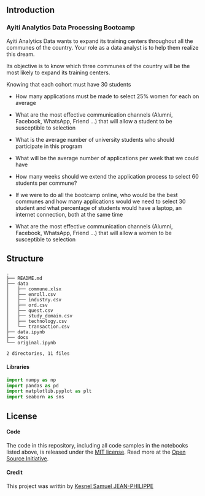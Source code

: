 ## Introduction

### Ayiti Analytics Data Processing Bootcamp
  Ayiti Analytics Data wants to expand its training centers throughout all the communes of the country. Your role as a data analyst is to help them realize this dream.

Its objective is to know which three communes of the country will be the most likely to expand its training centers.

Knowing that each cohort must have 30 students
* How many applications must be made to select 25% women for each on average

* What are the most effective communication channels (Alumni, Facebook, WhatsApp, Friend ...) that will allow a student to be susceptible to selection
 
* What is the average number of university students who should participate in this program
* What will be the average number of applications per week that we could have
* How many weeks should we extend the application process to select 60 students per commune?
* If we were to do all the bootcamp online, who would be the best communes and how many applications would we need to select 30 student and what percentage of students would have a laptop, an internet connection, both at the same time
* What are the most effective communication channels (Alumni, Facebook, WhatsApp, Friend ...) that will allow a women to be susceptible to selection

## Structure 

```
.
├── README.md
├── data
│   ├── commune.xlsx
│   ├── enroll.csv
│   ├── industry.csv
│   ├── ord.csv
│   ├── quest.csv
│   ├── study_domain.csv
│   ├── technology.csv
│   └── transaction.csv
├── data.ipynb
├── docs
└── original.ipynb

2 directories, 11 files

```
#### Libraries
```python
import numpy as np
import pandas as pd
import matplotlib.pyplot as plt
import seaborn as sns
```


## License

#### Code
The code in this repository, including all code samples in the notebooks listed above, is released under the [MIT license](LICENSE-CODE). Read more at the [Open Source Initiative](https://opensource.org/licenses/MIT).

#### Credit
This project was writtin by [Kesnel Samuel JEAN-PHILIPPE](https://kesnel.link)
